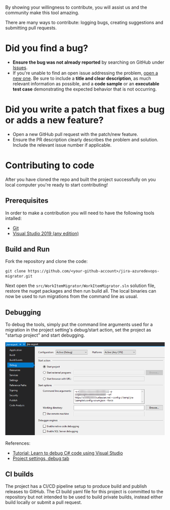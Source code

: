 By showing your willingness to contribute, you will assist us and the community make this tool amazing.

There are many ways to contribute: logging bugs, creating suggestions and submitting pull requests.

# Did you find a bug?  
- **Ensure the bug was not already reported** by searching on GitHub under [Issues](https://github.com/solidify/jira-azuredevops-migrator/issues).
- If you're unable to find an open issue addressing the problem, [open a new one](https://github.com/solidify/jira-azuredevops-migrator/issues/new). Be sure to include a **title and clear description**, as much relevant information as possible, and a **code sample** or an **executable test case** demonstrating the expected behavior that is not occurring.

# Did you write a patch that fixes a bug or adds a new feature?  
- Open a new GitHub pull request with the patch/new feature.
- Ensure the PR description clearly describes the problem and solution. Include the relevant issue number if applicable.

# Contributing to code
After you have cloned the repo and built the project successfully on you local computer you're ready to start contributing!

## Prerequisites
In order to make a contribution you will need to have the following tools intalled:

* [Git](https://git-scm.com/)
* [Visual Studio 2019 (any edition)](https://visualstudio.microsoft.com/)

## Build and Run

Fork the repository and clone the code:

```
git clone https://github.com/<your-github-account>/jira-azuredevops-migrator.git
```

Next open the `src/WorkItemMigrator/WorkItemMigrator.sln` solution file, restore the nuget packages and then run build all. The local binaries can now be used to run migrations from the command line as usual.

## Debugging

To debug the tools, simply put the command line arguments used for a migration in the project setting's debug/start action, set the project as "startup project" and start debugging.

![](debug-settings.png)

References:
* [Tutorial: Learn to debug C# code using Visual Studio](https://docs.microsoft.com/en-us/visualstudio/get-started/csharp/tutorial-debugger)
* [Project settings, debug tab](https://docs.microsoft.com/en-us/visualstudio/debugger/project-settings-for-csharp-debug-configurations?view=vs-2019#debug-tab)

## CI builds

The project has a CI/CD pipeline setup to produce build and publish releases to GitHub. The CI build yaml file for this project is committed to the repository but not intended to be used to build private builds, instead either build locally or submit a pull request.